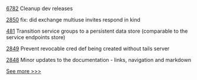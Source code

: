 
[6782](https://github.com/hyperledger/besu/pull/6782) Cleanup dev releases

[2850](https://github.com/hyperledger/aries-cloudagent-python/pull/2850) fix: did exchange multiuse invites respond in kind

[481](https://github.com/hyperledger-labs/private-data-objects/pull/481) Transition service groups to a persistent data store (comparable to the service endpoints store)

[2849](https://github.com/hyperledger/aries-cloudagent-python/pull/2849) Prevent revocable cred def being created without tails server

[2848](https://github.com/hyperledger/aries-cloudagent-python/pull/2848) Minor updates to the documentation - links, navigation and markdown


[See more >>>](https://start-here.hyperledger.org/pull-requests)
